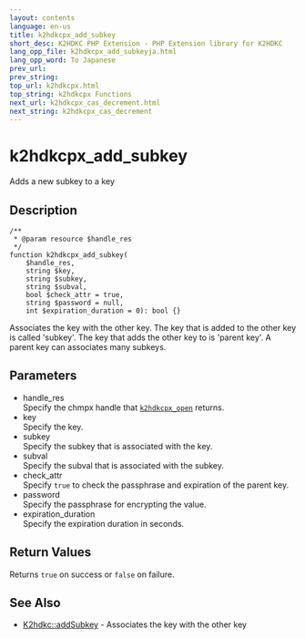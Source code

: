 ```yaml
---
layout: contents
language: en-us
title: k2hdkcpx_add_subkey
short_desc: K2HDKC PHP Extension - PHP Extension library for K2HDKC
lang_opp_file: k2hdkcpx_add_subkeyja.html
lang_opp_word: To Japanese
prev_url: 
prev_string: 
top_url: k2hdkcpx.html
top_string: k2hdkcpx Functions
next_url: k2hdkcpx_cas_decrement.html
next_string: k2hdkcpx_cas_decrement
---
```


# k2hdkcpx_add_subkey
Adds a new subkey to a key

## Description

```
/**
 * @param resource $handle_res
 */
function k2hdkcpx_add_subkey(
    $handle_res,
    string $key,
    string $subkey,
    string $subval,
    bool $check_attr = true,
    string $password = null,
    int $expiration_duration = 0): bool {}
```

Associates the key with the other key. The key that is added to the other key is called 'subkey'. The key that adds the other key to is 'parent key'. A parent key can associates many subkeys. 

## Parameters
- handle_res  
Specify the chmpx handle that [`k2hdkcpx_open`](k2hdkcpx_open.html) returns.
- key  
Specify the key.
- subkey  
Specify the subkey that is associated with the key.
- subval  
Specify the subval that is associated with the subkey.
- check_attr  
Specify `true` to check the passphrase and expiration of the parent key.
- password  
Specify the passphrase for encrypting the value.
- expiration_duration  
Specify the expiration duration in seconds.


## Return Values
Returns `true` on success or `false` on failure. 

## See Also
- [K2hdkc::addSubkey](k2hdkc_class_addsubkey.html) - Associates the key with the other key
